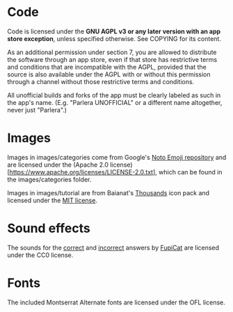 Code
====

Code is licensed under the **GNU AGPL v3 or any later version with an app store exception**, unless specified otherwise. See COPYING for its content.

As an additional permission under section 7, you are allowed to distribute the software through an app store, even if that store has restrictive terms and conditions that are incompatible with the AGPL, provided that the source is also available under the AGPL with or without this permission through a channel without those restrictive terms and conditions.

All unofficial builds and forks of the app must be clearly labeled as such in the app's name. (E.g. "Parlera UNOFFICIAL" or a different name altogether, never just "Parlera".)

Images
======
Images in images/categories come from Google's [Noto Emoji repository](https://github.com/googlefonts/noto-emoji) and are licensed under the (Apache 2.0 license)[https://www.apache.org/licenses/LICENSE-2.0.txt], which can be found in the images/categories folder.

Images in images/tutorial are from Baianat's [Thousands](https://www.baianat.com/freebies/thousands) icon pack and licensed under the [MIT license](https://opensource.org/licenses/mit).

Sound effects
====
The sounds for the [correct](https://freesound.org/people/Fupicat/sounds/607207/) and [incorrect](https://freesound.org/people/Fupicat/sounds/538151/) answers by [FupiCat](https://fupicat.github.io/) are licensed under the CC0 license.

Fonts
====
The included Montserrat Alternate fonts are licensed under the OFL license.